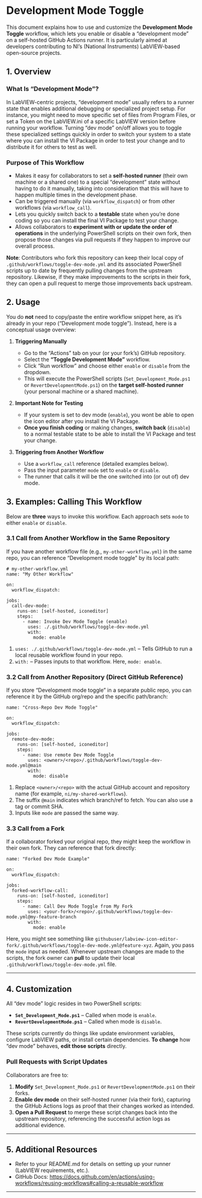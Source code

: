 # Development Mode Toggle

This document explains how to use and customize the **Development Mode Toggle** workflow, which lets you enable or disable a “development mode” on a self-hosted GitHub Actions runner. It is particularly aimed at developers contributing to NI’s (National Instruments) LabVIEW-based open-source projects.

## 1. Overview

### What Is “Development Mode”?
In LabVIEW-centric projects, “development mode” usually refers to a runner state that enables additional debugging or specialized project setup. For instance, you might need to move specific set of files from Program Files, or set a Token on the LabVIEW.ini of a specific LabVIEW version before running your workflow. Turning “dev mode” on/off allows you to toggle these specialized settings quickly in order to switch your system to a state where you can install the VI Package in order to test your change and to distribute it for others to test as well.

### Purpose of This Workflow
- Makes it easy for collaborators to set a **self-hosted runner** (their own machine or a shared one) to a special “development” state without having to do it manually, taking into consideration that this will have to happen multiple times in the development phase.
- Can be triggered manually (via `workflow_dispatch`) or from other workflows (via `workflow_call`).
- Lets you quickly switch back to a **testable** state when you’re done coding so you can install the final VI Package to test your change.
- Allows collaborators to **experiment with or update the order of operations** in the underlying PowerShell scripts on their own fork, then propose those changes via pull requests if they happen to improve our overall process.

**Note**: Contributors who fork this repository can keep their local copy of `.github/workflows/toggle-dev-mode.yml` and its associated PowerShell scripts up to date by frequently pulling changes from the upstream repository. Likewise, if they make improvements to the scripts in their fork, they can open a pull request to merge those improvements back upstream.

## 2. Usage

You do **not** need to copy/paste the entire workflow snippet here, as it’s already in your repo (“Development mode toggle”). Instead, here is a conceptual usage overview:

1. **Triggering Manually**
   - Go to the “Actions” tab on your (or your fork’s) GitHub repository.
   - Select the **“Toggle Development Mode”** workflow.
   - Click “Run workflow” and choose either `enable` or `disable` from the dropdown.
   - This will execute the PowerShell scripts (`Set_Development_Mode.ps1` or `RevertDevelopmentMode.ps1`) on the **target self-hosted runner** (your personal machine or a shared machine).

2. **Important Note for Testing**
   - If your system is set to dev mode (`enable`), you wont be able to open the icon editor after you install the VI Package.
   - **Once you finish coding** or making changes, **switch back** (`disable`) to a normal testable state to be able to install the VI Package and test your change.

3. **Triggering from Another Workflow**
   - Use a `workflow_call` reference (detailed examples below).
   - Pass the input parameter `mode` set to `enable` or `disable`.
   - The runner that calls it will be the one switched into (or out of) dev mode.

## 3. Examples: Calling This Workflow

Below are **three** ways to invoke this workflow. Each approach sets `mode` to either `enable` or `disable`.

### 3.1 Call from Another Workflow in the Same Repository

If you have another workflow file (e.g., `my-other-workflow.yml`) in the same repo, you can reference “Development mode toggle” by its local path:

    # my-other-workflow.yml
    name: "My Other Workflow"

    on:
      workflow_dispatch:

    jobs:
      call-dev-mode:
        runs-on: [self-hosted, iconeditor]
        steps:
          - name: Invoke Dev Mode Toggle (enable)
            uses: ./.github/workflows/toggle-dev-mode.yml
            with:
              mode: enable

1. `uses: ./.github/workflows/toggle-dev-mode.yml` – Tells GitHub to run a local reusable workflow found in your repo.
2. `with:` – Passes inputs to that workflow. Here, `mode: enable`.

### 3.2 Call from Another Repository (Direct GitHub Reference)

If you store “Development mode toggle” in a separate public repo, you can reference it by the GitHub org/repo and the specific path/branch:

    name: "Cross-Repo Dev Mode Toggle"

    on:
      workflow_dispatch:

    jobs:
      remote-dev-mode:
        runs-on: [self-hosted, iconeditor]
        steps:
          - name: Use remote Dev Mode Toggle
            uses: <owner>/<repo>/.github/workflows/toggle-dev-mode.yml@main
            with:
              mode: disable

1. Replace `<owner>/<repo>` with the actual GitHub account and repository name (for example, `ni/my-shared-workflows`).
2. The suffix `@main` indicates which branch/ref to fetch. You can also use a tag or commit SHA.
3. Inputs like `mode` are passed the same way.

### 3.3 Call from a Fork

If a collaborator forked your original repo, they might keep the workflow in their own fork. They can reference that fork directly:

    name: "Forked Dev Mode Example"

    on:
      workflow_dispatch:

    jobs:
      forked-workflow-call:
        runs-on: [self-hosted, iconeditor]
        steps:
          - name: Call Dev Mode Toggle from My Fork
            uses: <your-fork>/<repo>/.github/workflows/toggle-dev-mode.yml@my-feature-branch
            with:
              mode: enable

Here, you might see something like `githubuser/labview-icon-editor-fork/.github/workflows/toggle-dev-mode.yml@feature-xyz`. Again, you pass the `mode` input as needed. Whenever upstream changes are made to the scripts, the fork owner can **pull** to update their local `.github/workflows/toggle-dev-mode.yml` file.

---

## 4. Customization

All “dev mode” logic resides in two PowerShell scripts:

- **`Set_Development_Mode.ps1`** – Called when mode is `enable`.
- **`RevertDevelopmentMode.ps1`** – Called when mode is `disable`.

These scripts currently do things like update environment variables, configure LabVIEW paths, or install certain dependencies. **To change** how “dev mode” behaves, **edit those scripts** directly. 

### Pull Requests with Script Updates
Collaborators are free to:
1. **Modify** `Set_Development_Mode.ps1` or `RevertDevelopmentMode.ps1` on their forks.
2. **Enable dev mode** on their self-hosted runner (via their fork), capturing the GitHub Actions logs as proof that their changes worked as intended.
3. **Open a Pull Request** to merge these script changes back into the upstream repository, referencing the successful action logs as additional evidence.

---

## 5. Additional Resources
- Refer to your README.md for details on setting up your runner (LabVIEW requirements, etc.).
- GitHub Docs: https://docs.github.com/en/actions/using-workflows/reusing-workflows#calling-a-reusable-workflow

---
